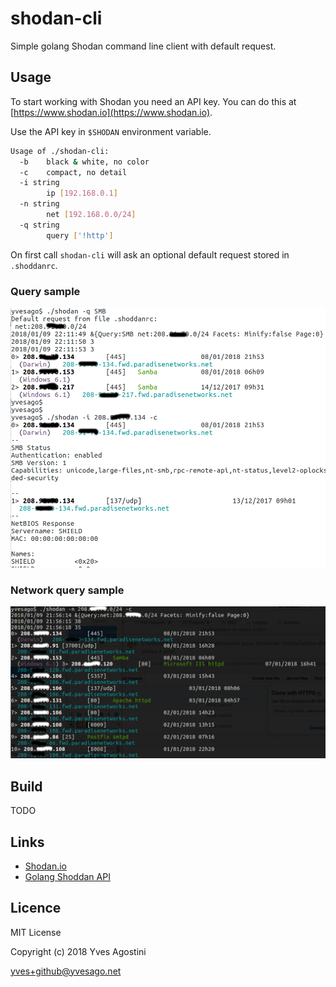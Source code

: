 # shodan-cli


Simple golang Shodan command line client with default request.


## Usage

To start working with Shodan you need an API key. You can do this at [https://www.shodan.io](https://www.shodan.io).

Use the API key in `$SHODAN` environment variable.


```bash
Usage of ./shodan-cli:
  -b	black & white, no color
  -c	compact, no detail
  -i string
    	ip [192.168.0.1]
  -n string
    	net [192.168.0.0/24]
  -q string
    	query ['!http']
```

On first call `shodan-cli` will ask an optional default request stored in `.shoddanrc`.


### Query sample
![Shodan Query](img/ShodanQuery.png)


### Network query sample
![Shodan Net Query](img/ShodanNetQuery.png)


## Build

TODO


## Links
* [Shodan.io](http://shodan.io)
* [Golang Shoddan API](http://github.com/ns3777k/go-shodan)


## Licence

MIT License

Copyright (c) 2018 Yves Agostini

<yves+github@yvesago.net>
